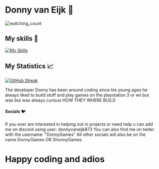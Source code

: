 # Donny van Eijk 🚀

<img src="https://komarev.com/ghpvc/?username=DonnyvanEijk&color=brightgreen" alt="watching_count" />

## My skills 🫡
[![My Skills](https://skillicons.dev/icons?i=js,html,css,react,next,laravel,figma,discord,discordjs,nodejs,dotnet,cs,c,cpp,haxe,python,java,ts,php,mysql,wordpress,pycharm,phpstorm,github)](https://skillicons.dev)

## My Statistics 📈
[![GitHub Streak](https://streak-stats.demolab.com?user=DonnyvanEijk&theme=monokai&hide_border=false)](https://git.io/streak-stats) 

The developer Donny has been around coding since his young ages 
he always liked to build stuff and play games on the playstation 3 or wii but was but was always curious
HOW THEY WHERE BUILD


#### Socials 🐦

If you ever are interested in helping out in projects or need help u can add me on discord using user: donnyvaneijk873  You can also find me on twiter with the username: "DonnyGames"
All other socials will also be on the name DonnyGames OR ShonnyGames

# Happy coding and adios
